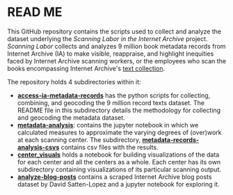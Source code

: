 # READ ME
This GitHub repository contains the scripts used to collect and analyze the dataset underlying the *Scanning Labor in the Internet Archive* project. *Scanning Labor* collects and analyzes 9 million book metadata records from Internet Archive (IA) to make visible, reappraise, and highlight inequities faced by Internet Archive scanning workers, or the employees who scan the books encompassing Internet Archive's [text collection](https://archive.org/details/texts).  

The repository holds 4 subdirectories within it: 
- **[access-ia-metadata-records](https://github.com/ers6/ia_scanning_labor_data/tree/main/access-ia-metadata-records)** has the python scripts for collecting, combining, and geocoding the 9 million record texts dataset. The README file in this subdirectory details the methodology for collecting and geocoding the metadata dataset.
- **[metadata-analysis](https://github.com/ers6/ia_scanning_labor_data/tree/main/metadata-analysis)**:  contains the jupyter notebook in which we calculated measures to approximate the varying degrees of (over)work at each scanning center. The subdirectory, **[metadata-records-analysis-csvs](https://github.com/ers6/ia_scanning_labor_data/tree/main/metadata-analysis/metadata-records-analysis-csvs)** contains csv files with the results. 
- **[center_visuals](https://github.com/ers6/ia_scanning_labor_data/tree/main/center_visuals)** holds a notebook for building visualizations of the data for each center and all the centers as a whole. Each center has its own subdirectory containing visualizations of its particular scanning output. 
- **[analyze-blog-posts](https://github.com/ers6/ia_scanning_labor_data/tree/main/analyze-blog-posts)** contains a scraped Internet Archive blog posts dataset by David Satten-Lopez and a jupyter notebook for exploring it.


